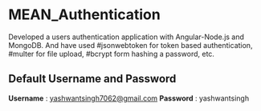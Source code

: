 # MEAN_Authentication
Developed a users authentication application with Angular-Node.js and MongoDB. And have used #jsonwebtoken for token based authentication, #multer for file upload, #bcrypt form hashing a password, etc.

## Default Username and Password
**Username** : yashwantsingh7062@gmail.com
**Password** : yashwantsingh
